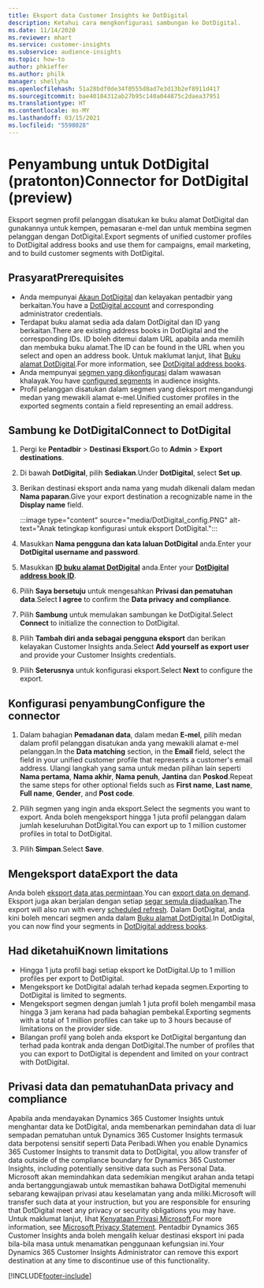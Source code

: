 ```yaml
---
title: Eksport data Customer Insights ke DotDigital
description: Ketahui cara mengkonfigurasi sambungan ke DotDigital.
ms.date: 11/14/2020
ms.reviewer: mhart
ms.service: customer-insights
ms.subservice: audience-insights
ms.topic: how-to
author: phkieffer
ms.author: philk
manager: shellyha
ms.openlocfilehash: 51a28bdf0de34f0555d8ad7e3d13b2ef8911d417
ms.sourcegitcommit: bae40184312ab27b95c140a044875c2daea37951
ms.translationtype: HT
ms.contentlocale: ms-MY
ms.lasthandoff: 03/15/2021
ms.locfileid: "5598028"
---
```

# <a name="connector-for-dotdigital-preview"></a><span data-ttu-id="227df-103">Penyambung untuk DotDigital (pratonton)</span><span class="sxs-lookup"><span data-stu-id="227df-103">Connector for DotDigital (preview)</span></span>

<span data-ttu-id="227df-104">Eksport segmen profil pelanggan disatukan ke buku alamat DotDigital dan gunakannya untuk kempen, pemasaran e-mel dan untuk membina segmen pelanggan dengan DotDigital.</span><span class="sxs-lookup"><span data-stu-id="227df-104">Export segments of unified customer profiles to DotDigital address books and use them for campaigns, email marketing, and to build customer segments with DotDigital.</span></span> 

## <a name="prerequisites"></a><span data-ttu-id="227df-105">Prasyarat</span><span class="sxs-lookup"><span data-stu-id="227df-105">Prerequisites</span></span>

-   <span data-ttu-id="227df-106">Anda mempunyai [Akaun DotDigital](https://dotdigital.com/) dan kelayakan pentadbir yang berkaitan.</span><span class="sxs-lookup"><span data-stu-id="227df-106">You have a [DotDigital account](https://dotdigital.com/) and corresponding administrator credentials.</span></span>
-   <span data-ttu-id="227df-107">Terdapat buku alamat sedia ada dalam DotDigital dan ID yang berkaitan.</span><span class="sxs-lookup"><span data-stu-id="227df-107">There are existing address books in DotDigital and the corresponding IDs.</span></span> <span data-ttu-id="227df-108">ID boleh ditemui dalam URL apabila anda memilih dan membuka buku alamat.</span><span class="sxs-lookup"><span data-stu-id="227df-108">The ID can be found in the URL when you select and open an address book.</span></span> <span data-ttu-id="227df-109">Untuk maklumat lanjut, lihat [Buku alamat DotDigital](https://support.dotdigital.com/hc/articles/212211968-Creating-an-address-book).</span><span class="sxs-lookup"><span data-stu-id="227df-109">For more information, see [DotDigital address books](https://support.dotdigital.com/hc/articles/212211968-Creating-an-address-book).</span></span>
-   <span data-ttu-id="227df-110">Anda mempunyai [segmen yang dikonfigurasi](segments.md) dalam wawasan khalayak.</span><span class="sxs-lookup"><span data-stu-id="227df-110">You have [configured segments](segments.md) in audience insights.</span></span>
-   <span data-ttu-id="227df-111">Profil pelanggan disatukan dalam segmen yang dieksport mengandungi medan yang mewakili alamat e-mel.</span><span class="sxs-lookup"><span data-stu-id="227df-111">Unified customer profiles in the exported segments contain a field representing an email address.</span></span>

## <a name="connect-to-dotdigital"></a><span data-ttu-id="227df-112">Sambung ke DotDigital</span><span class="sxs-lookup"><span data-stu-id="227df-112">Connect to DotDigital</span></span>

1. <span data-ttu-id="227df-113">Pergi ke **Pentadbir** > **Destinasi Eksport**.</span><span class="sxs-lookup"><span data-stu-id="227df-113">Go to **Admin** > **Export destinations**.</span></span>

1. <span data-ttu-id="227df-114">Di bawah **DotDigital**, pilih **Sediakan**.</span><span class="sxs-lookup"><span data-stu-id="227df-114">Under **DotDigital**, select **Set up**.</span></span>

1. <span data-ttu-id="227df-115">Berikan destinasi eksport anda nama yang mudah dikenali dalam medan **Nama paparan**.</span><span class="sxs-lookup"><span data-stu-id="227df-115">Give your export destination a recognizable name in the **Display name** field.</span></span>

   :::image type="content" source="media/DotDigital_config.PNG" alt-text="Anak tetingkap konfigurasi untuk eksport DotDigital.":::

1. <span data-ttu-id="227df-117">Masukkan **Nama pengguna dan kata laluan DotDigital** anda.</span><span class="sxs-lookup"><span data-stu-id="227df-117">Enter your **DotDigital username and password**.</span></span>

1. <span data-ttu-id="227df-118">Masukkan **[ID buku alamat DotDigital](https://support.dotdigital.com/hc/articles/212211968-Creating-an-address-book)** anda.</span><span class="sxs-lookup"><span data-stu-id="227df-118">Enter your **[DotDigital address book ID](https://support.dotdigital.com/hc/articles/212211968-Creating-an-address-book)**.</span></span>

1. <span data-ttu-id="227df-119">Pilih **Saya bersetuju** untuk mengesahkan **Privasi dan pematuhan data**.</span><span class="sxs-lookup"><span data-stu-id="227df-119">Select **I agree** to confirm the **Data privacy and compliance**.</span></span>

1. <span data-ttu-id="227df-120">Pilih **Sambung** untuk memulakan sambungan ke DotDigital.</span><span class="sxs-lookup"><span data-stu-id="227df-120">Select **Connect** to initialize the connection to DotDigital.</span></span>

1. <span data-ttu-id="227df-121">Pilih **Tambah diri anda sebagai pengguna eksport** dan berikan kelayakan Customer Insights anda.</span><span class="sxs-lookup"><span data-stu-id="227df-121">Select **Add yourself as export user** and provide your Customer Insights credentials.</span></span>

1. <span data-ttu-id="227df-122">Pilih **Seterusnya** untuk konfigurasi eksport.</span><span class="sxs-lookup"><span data-stu-id="227df-122">Select **Next** to configure the export.</span></span>

## <a name="configure-the-connector"></a><span data-ttu-id="227df-123">Konfigurasi penyambung</span><span class="sxs-lookup"><span data-stu-id="227df-123">Configure the connector</span></span>

1. <span data-ttu-id="227df-124">Dalam bahagian **Pemadanan data**, dalam medan **E-mel**, pilih medan dalam profil pelanggan disatukan anda yang mewakili alamat e-mel pelanggan.</span><span class="sxs-lookup"><span data-stu-id="227df-124">In the **Data matching** section, in the **Email** field, select the field in your unified customer profile that represents a customer's email address.</span></span> <span data-ttu-id="227df-125">Ulangi langkah yang sama untuk medan pilihan lain seperti **Nama pertama**, **Nama akhir**, **Nama penuh**, **Jantina** dan **Poskod**.</span><span class="sxs-lookup"><span data-stu-id="227df-125">Repeat the same steps for other optional fields such as **First name**, **Last name**, **Full name**, **Gender**, and **Post code**.</span></span>

1. <span data-ttu-id="227df-126">Pilih segmen yang ingin anda eksport.</span><span class="sxs-lookup"><span data-stu-id="227df-126">Select the segments you want to export.</span></span> <span data-ttu-id="227df-127">Anda boleh mengeksport hingga 1 juta profil pelanggan dalam jumlah keseluruhan DotDigital.</span><span class="sxs-lookup"><span data-stu-id="227df-127">You can export up to 1 million customer profiles in total to DotDigital.</span></span>

1. <span data-ttu-id="227df-128">Pilih **Simpan**.</span><span class="sxs-lookup"><span data-stu-id="227df-128">Select **Save**.</span></span>

## <a name="export-the-data"></a><span data-ttu-id="227df-129">Mengeksport data</span><span class="sxs-lookup"><span data-stu-id="227df-129">Export the data</span></span>

<span data-ttu-id="227df-130">Anda boleh [eksport data atas permintaan](export-destinations.md).</span><span class="sxs-lookup"><span data-stu-id="227df-130">You can [export data on demand](export-destinations.md).</span></span> <span data-ttu-id="227df-131">Eksport juga akan berjalan dengan setiap [segar semula dijadualkan](system.md#schedule-tab).</span><span class="sxs-lookup"><span data-stu-id="227df-131">The export will also run with every [scheduled refresh](system.md#schedule-tab).</span></span> <span data-ttu-id="227df-132">Dalam DotDigital, anda kini boleh mencari segmen anda dalam [Buku alamat DotDigital](https://support.dotdigital.com/hc/articles/212211968-Creating-an-address-book).</span><span class="sxs-lookup"><span data-stu-id="227df-132">In DotDigital, you can now find your segments in [DotDigital address books](https://support.dotdigital.com/hc/articles/212211968-Creating-an-address-book).</span></span>

## <a name="known-limitations"></a><span data-ttu-id="227df-133">Had diketahui</span><span class="sxs-lookup"><span data-stu-id="227df-133">Known limitations</span></span>

- <span data-ttu-id="227df-134">Hingga 1 juta profil bagi setiap eksport ke DotDigital.</span><span class="sxs-lookup"><span data-stu-id="227df-134">Up to 1 million profiles per export to DotDigital.</span></span>
- <span data-ttu-id="227df-135">Mengeksport ke DotDigital adalah terhad kepada segmen.</span><span class="sxs-lookup"><span data-stu-id="227df-135">Exporting to DotDigital is limited to segments.</span></span>
- <span data-ttu-id="227df-136">Mengeksport segmen dengan jumlah 1 juta profil boleh mengambil masa hingga 3 jam kerana had pada bahagian pembekal.</span><span class="sxs-lookup"><span data-stu-id="227df-136">Exporting segments with a total of 1 million profiles can take up to 3 hours because of limitations on the provider side.</span></span> 
- <span data-ttu-id="227df-137">Bilangan profil yang boleh anda eksport ke DotDigital bergantung dan terhad pada kontrak anda dengan DotDigital.</span><span class="sxs-lookup"><span data-stu-id="227df-137">The number of profiles that you can export to DotDigital is dependent and limited on your contract with DotDigital.</span></span>

## <a name="data-privacy-and-compliance"></a><span data-ttu-id="227df-138">Privasi data dan pematuhan</span><span class="sxs-lookup"><span data-stu-id="227df-138">Data privacy and compliance</span></span>

<span data-ttu-id="227df-139">Apabila anda mendayakan Dynamics 365 Customer Insights untuk menghantar data ke DotDigital, anda membenarkan pemindahan data di luar sempadan pematuhan untuk Dynamics 365 Customer Insights termasuk data berpotensi sensitif seperti Data Peribadi.</span><span class="sxs-lookup"><span data-stu-id="227df-139">When you enable Dynamics 365 Customer Insights to transmit data to DotDigital, you allow transfer of data outside of the compliance boundary for Dynamics 365 Customer Insights, including potentially sensitive data such as Personal Data.</span></span> <span data-ttu-id="227df-140">Microsoft akan memindahkan data sedemikian mengikut arahan anda tetapi anda bertanggungjawab untuk memastikan bahawa DotDigital memenuhi sebarang kewajipan privasi atau keselamatan yang anda miliki.</span><span class="sxs-lookup"><span data-stu-id="227df-140">Microsoft will transfer such data at your instruction, but you are responsible for ensuring that DotDigital meet any privacy or security obligations you may have.</span></span> <span data-ttu-id="227df-141">Untuk maklumat lanjut, lihat [Kenyataan Privasi Microsoft](https://go.microsoft.com/fwlink/?linkid=396732).</span><span class="sxs-lookup"><span data-stu-id="227df-141">For more information, see [Microsoft Privacy Statement](https://go.microsoft.com/fwlink/?linkid=396732).</span></span>
<span data-ttu-id="227df-142">Pentadbir Dynamics 365 Customer Insights anda boleh mengalih keluar destinasi eksport ini pada bila-bila masa untuk menamatkan penggunaan kefungsian ini.</span><span class="sxs-lookup"><span data-stu-id="227df-142">Your Dynamics 365 Customer Insights Administrator can remove this export destination at any time to discontinue use of this functionality.</span></span>


[!INCLUDE[footer-include](../includes/footer-banner.md)]